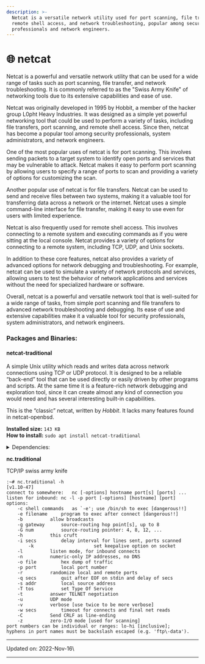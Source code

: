 ```yaml
---
description: >-
  Netcat is a versatile network utility used for port scanning, file transfer,
  remote shell access, and network troubleshooting, popular among security
  professionals and network engineers.
---
```


# 🌐 netcat

Netcat is a powerful and versatile network utility that can be used for a wide range of tasks such as port scanning, file transfer, and network troubleshooting. It is commonly referred to as the "Swiss Army Knife" of networking tools due to its extensive capabilities and ease of use.

Netcat was originally developed in 1995 by Hobbit, a member of the hacker group L0pht Heavy Industries. It was designed as a simple yet powerful networking tool that could be used to perform a variety of tasks, including file transfers, port scanning, and remote shell access. Since then, netcat has become a popular tool among security professionals, system administrators, and network engineers.

One of the most popular uses of netcat is for port scanning. This involves sending packets to a target system to identify open ports and services that may be vulnerable to attack. Netcat makes it easy to perform port scanning by allowing users to specify a range of ports to scan and providing a variety of options for customizing the scan.

Another popular use of netcat is for file transfers. Netcat can be used to send and receive files between two systems, making it a valuable tool for transferring data across a network or the internet. Netcat uses a simple command-line interface for file transfer, making it easy to use even for users with limited experience.

Netcat is also frequently used for remote shell access. This involves connecting to a remote system and executing commands as if you were sitting at the local console. Netcat provides a variety of options for connecting to a remote system, including TCP, UDP, and Unix sockets.

In addition to these core features, netcat also provides a variety of advanced options for network debugging and troubleshooting. For example, netcat can be used to simulate a variety of network protocols and services, allowing users to test the behavior of network applications and services without the need for specialized hardware or software.

Overall, netcat is a powerful and versatile network tool that is well-suited for a wide range of tasks, from simple port scanning and file transfers to advanced network troubleshooting and debugging. Its ease of use and extensive capabilities make it a valuable tool for security professionals, system administrators, and network engineers.

### Packages and Binaries:

#### netcat-traditional <a href="#netcat-traditional" id="netcat-traditional"></a>

A simple Unix utility which reads and writes data across network connections using TCP or UDP protocol. It is designed to be a reliable “back-end” tool that can be used directly or easily driven by other programs and scripts. At the same time it is a feature-rich network debugging and exploration tool, since it can create almost any kind of connection you would need and has several interesting built-in capabilities.

This is the “classic” netcat, written by _Hobbit_. It lacks many features found in netcat-openbsd.

**Installed size:** `143 KB`\
**How to install:** `sudo apt install netcat-traditional`

<details>

<summary>Dependencies:</summary>

* libc6

</details>

**nc.traditional**

TCP/IP swiss army knife

```
:~# nc.traditional -h
[v1.10-47]
connect to somewhere:	nc [-options] hostname port[s] [ports] ... 
listen for inbound:	nc -l -p port [-options] [hostname] [port]
options:
	-c shell commands	as `-e'; use /bin/sh to exec [dangerous!!]
	-e filename		program to exec after connect [dangerous!!]
	-b			allow broadcasts
	-g gateway		source-routing hop point[s], up to 8
	-G num			source-routing pointer: 4, 8, 12, ...
	-h			this cruft
	-i secs			delay interval for lines sent, ports scanned
        -k                      set keepalive option on socket
	-l			listen mode, for inbound connects
	-n			numeric-only IP addresses, no DNS
	-o file			hex dump of traffic
	-p port			local port number
	-r			randomize local and remote ports
	-q secs			quit after EOF on stdin and delay of secs
	-s addr			local source address
	-T tos			set Type Of Service
	-t			answer TELNET negotiation
	-u			UDP mode
	-v			verbose [use twice to be more verbose]
	-w secs			timeout for connects and final net reads
	-C			Send CRLF as line-ending
	-z			zero-I/O mode [used for scanning]
port numbers can be individual or ranges: lo-hi [inclusive];
hyphens in port names must be backslash escaped (e.g. 'ftp\-data').
```

***

Updated on: 2022-Nov-16\


***
